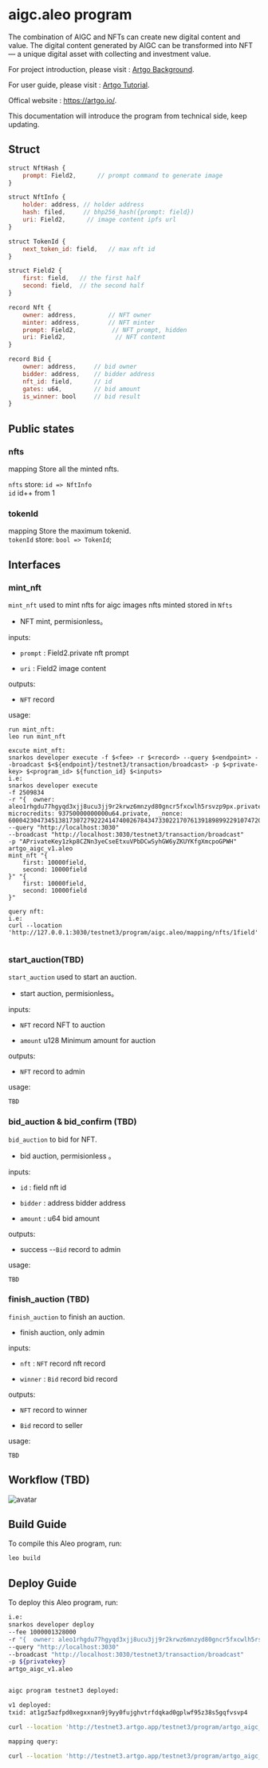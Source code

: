 # aigc.aleo program
The combination of AIGC and NFTs can create new digital content and value. The digital content generated by AIGC can be transformed into NFT — a unique digital asset with collecting and investment value.

For project introduction, please visit : [Artgo Background](https://github.com/artgo-labs/artgo/blob/main/Artgo%20Background.md).

For user guide, please visit : [Artgo Tutorial](https://github.com/artgo-labs/artgo/blob/main/Artgo%20Tutorial.pdf).

Offical website : https://artgo.io/.

This documentation will introduce the program from technical side, keep updating.

## Struct

```js
struct NftHash {
    prompt: Field2,      // prompt command to generate image
}
```

```js
struct NftInfo {
    holder: address, // holder address
    hash: filed,     // bhp256_hash({prompt: field})
    uri: Field2,      // image content ipfs url
}
```

```js
struct TokenId {
    next_token_id: field,   // max nft id
}
```

```js
struct Field2 {
    first: field,   // the first half
    second: field,  // the second half
}
```

```js
record Nft {
    owner: address,         // NFT owner
    minter: address,        // NFT minter
    prompt: Field2,          // NFT prompt, hidden
    uri: Field2,              // NFT content
}
```

```js
record Bid {
    owner: address,     // bid owner
    bidder: address,    // bidder address
    nft_id: field,      // id
    gates: u64,         // bid amount
    is_winner: bool     // bid result
}
```

## Public states

### nfts

mapping
Store all the minted nfts.

`nfts` store: `id => NftInfo`  
`id` id++ from 1

### tokenId

mapping
Store the maximum tokenid.  
`tokenId` store: `bool => TokenId`;

## Interfaces

### mint_nft

`mint_nft` used to mint nfts for aigc images
 nfts minted stored in `Nfts`

- NFT mint, permisionless。
  
inputs:

- `prompt` : Field2.private
  nft prompt

- `uri` : Field2
    image content

outputs:

- `NFT` record

usage:

```shell
run mint_nft:
leo run mint_nft
```

```shell
excute mint_nft:
snarkos developer execute -f $<fee> -r $<record> --query $<endpoint> --broadcast $<${endpoint}/testnet3/transaction/broadcast> -p $<private-key> $<program_id> ${function_id} $<inputs>
i.e:
snarkos developer execute 
-f 2509834 
-r "{  owner: aleo1rhgdu77hgyqd3xjj8ucu3jj9r2krwz6mnzyd80gncr5fxcwlh5rsvzp9px.private,  microcredits: 93750000000000u64.private,  _nonce: 600042304734513817307279222414740026784347330221707613918989922910747206357group.public}" 
--query "http://localhost:3030" 
--broadcast "http://localhost:3030/testnet3/transaction/broadcast" 
-p "APrivateKey1zkp8CZNn3yeCseEtxuVPbDCwSyhGW6yZKUYKfgXmcpoGPWH" 
artgo_aigc_v1.aleo 
mint_nft "{
    first: 10000field,
    second: 10000field
}" "{
    first: 10000field,
    second: 10000field
}"
```

```shell
query nft:
i.e:
curl --location 'http://127.0.0.1:3030/testnet3/program/aigc.aleo/mapping/nfts/1field'


```

### start_auction(TBD)

`start_auction` used to start an auction.

- start auction, permisionless。

inputs:

- `NFT` record
  NFT to auction

- `amount` u128
  Minimum amount for auction

outputs:

- `NFT` record to admin

usage:

```shell
TBD
```

### bid_auction & bid_confirm (TBD)

`bid_auction` to bid for NFT.

- bid auction, permisionless 。

inputs:

- `id` : field
   nft id
  
- `bidder` : address
  bidder address

- `amount` : u64
  bid amount

outputs:

- success --`Bid` record to admin

usage:

```shell
TBD
```

### finish_auction (TBD)

`finish_auction` to finish an auction.

- finish auction, only admin

inputs:

- `nft` : `NFT` record
   nft record
  
- `winner` : `Bid` record
  bid record

outputs:

- `NFT` record to winner

- `Bid` record to seller

usage:

```shell
TBD
```

## Workflow (TBD)

![avatar](./artgo.jpg)

## Build Guide

To compile this Aleo program, run:

```bash
leo build
```

## Deploy Guide

To deploy this Aleo program, run:

```bash
i.e:
snarkos developer deploy 
--fee 1000001328000 
-r "{  owner: aleo1rhgdu77hgyqd3xjj8ucu3jj9r2krwz6mnzyd80gncr5fxcwlh5rsvzp9px.private,  microcredits: 93750000000000u64.private,  _nonce: 878010960996471104548362432643577968735743754584843045001751072533354535962group.public}" 
--query "http://localhost:3030" 
--broadcast "http://localhost:3030/testnet3/transaction/broadcast" 
-p ${privatekey} 
artgo_aigc_v1.aleo
```

```bash

aigc program testnet3 deployed:

v1 deployed:
txid: at1gz5azfpd0xegxxnan9j9yy0fujghvtrfdqkad0gplwf95z38s5gqfvsvp4

curl --location 'http://testnet3.artgo.app/testnet3/program/artgo_aigc_v1.aleo'

mapping query:

curl --location 'http://testnet3.artgo.app/testnet3/program/artgo_aigc_v1.aleo/mapping/tokenId/true'
```

